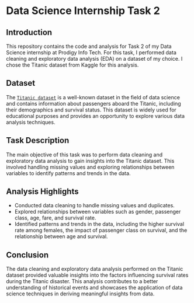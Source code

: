 # Data Science Internship Task 2
## Introduction
This repository contains the code and analysis for Task 2 of my Data Science internship at Prodigy Info Tech. For this task, I performed data cleaning and exploratory data analysis (EDA) on a dataset of my choice. I chose the Titanic dataset from Kaggle for this analysis.

## Dataset
The <a href = "https://github.com/kindo-tk/PRODIGY_DS_02/blob/main/Titanic-Dataset.csv">`Titanic dataset`</a> is a well-known dataset in the field of data science and contains information about passengers aboard the Titanic, including their demographics and survival status. This dataset is widely used for educational purposes and provides an opportunity to explore various data analysis techniques.

## Task Description
The main objective of this task was to perform data cleaning and exploratory data analysis to gain insights into the Titanic dataset. This involved handling missing values and exploring relationships between variables to identify patterns and trends in the data.


## Analysis Highlights
- Conducted data cleaning to handle missing values and duplicates.
- Explored relationships between variables such as gender, passenger class, age, fare, and survival rate.
- Identified patterns and trends in the data, including the higher survival rate among females, the impact of passenger class on survival, and the relationship between age and survival.

## Conclusion
The data cleaning and exploratory data analysis performed on the Titanic dataset provided valuable insights into the factors influencing survival rates during the Titanic disaster. This analysis contributes to a better understanding of historical events and showcases the application of data science techniques in deriving meaningful insights from data.
